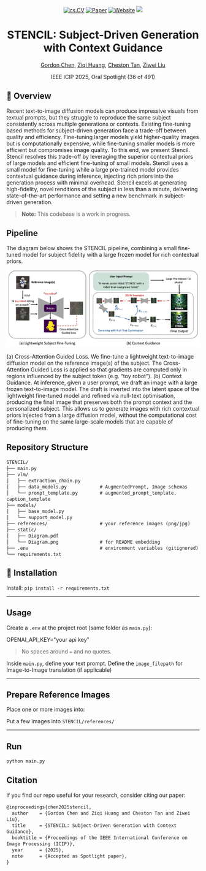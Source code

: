 <p align="center">
  <a href="#"><img src="https://img.shields.io/badge/cs.CV-Computer%20Vision-4b8bbe.svg" alt="cs.CV"></a>
  <a href="#paper"><img src="https://img.shields.io/badge/Paper-Coming%20soon-informational.svg" alt="Paper"></a>
  <a href="https://gordonchen19.github.io/STENCIL.github.io/"><img src="https://img.shields.io/badge/Website-Project-ff69b4.svg" alt="Website"></a>
  <a href="https://hits.seeyoufarm.com">
    <img src="https://hits.seeyoufarm.com/api/count/incr/badge.svg?url=https%3A%2F%2Fgordonchen19.github.io%2FSTENCIL.github.io&count_bg=%23007EC6&title_bg=%23555555&icon=github.svg&icon_color=%23FFFFFF&title=Visitors&edge_flat=false"/>
  </a>
</p>

<h1 align="center">STENCIL: Subject-Driven Generation with Context Guidance</h1>

<p align="center">
  <a href="https://gordonchen19.github.io">Gordon Chen</a>,
  <a href="https://ziqihuangg.github.io">Ziqi Huang</a>,
  <a href="https://www.a-star.edu.sg/cfar/about-cfar/our-team/dr-cheston-tan">Cheston Tan</a>,
  <a href="https://liuziwei7.github.io/team.html">Ziwei Liu</a>
</p>


<p align="center">
  IEEE ICIP 2025, Oral Spotlight (36 of 491)
</p>

## :mega: Overview 

Recent text-to-image diffusion models can produce impressive visuals from textual prompts, but they struggle to reproduce the same subject consistently across multiple generations or contexts. Existing fine-tuning based methods for subject-driven generation face a trade-off between quality and efficiency. Fine-tuning larger models yield higher-quality images but is computationally expensive, while fine-tuning smaller models is more efficient but compromises image quality. To this end, we present Stencil. Stencil resolves this trade-off by leveraging the superior contextual priors of large models and efficient fine-tuning of small models. Stencil uses a small model for fine-tuning while a large pre-trained model provides contextual guidance during inference, injecting rich priors into the generation process with minimal overhead. Stencil excels at generating high-fidelity, novel renditions of the subject in less than a minute, delivering state-of-the-art performance and setting a new benchmark in subject-driven generation.

> **Note:** This codebase is a work in progress. 

## Pipeline 

The diagram below shows the STENCIL pipeline, combining a small fine-tuned model for subject fidelity with a large frozen model for rich contextual priors.

![STENCIL Pipeline Diagram](static/Diagram.png)

(a) Cross-Attention Guided Loss. We fine-tune a lightweight text-to-image diffusion model on the reference image(s) of the subject. The Cross-Attention Guided Loss is applied so that gradients are computed only in regions influenced by the subject token (e.g. “toy robot”). (b) Context Guidance. At inference, given a user prompt, we draft an image with a large frozen text-to-image model. The draft is inverted into the latent space of the lightweight fine-tuned model and refined via null-text optimisation, producing the final image that preserves both the prompt context and the personalized subject. This allows us to generate images with rich contextual priors injected from a large diffusion model, without the computational cost of fine-tuning on the same large-scale models that are capable of producing them.

## Repository Structure

```
STENCIL/
├── main.py
├── vlm/
│   ├── extraction_chain.py
│   ├── data_models.py            # AugmentedPrompt, Image schemas
│   └── prompt_template.py        # augmented_prompt_template, caption_template
├── models/
│   ├── base_model.py
│   └── support_model.py
├── references/                   # your reference images (png/jpg)
├── static/
│   ├── Diagram.pdf
│   └── Diagram.png               # for README embedding
├── .env                          # environment variables (gitignored)
└── requirements.txt
```

## :hammer: Installation 

Install: `pip install -r requirements.txt`

---

## Usage

Create a `.env` at the project root (same folder as `main.py`):

OPENAI_API_KEY="your api key"

> No spaces around `=` and no quotes.

Inside `main.py`, define your text prompt. Define the  `image_filepath` for Image-to-Image translation (if applicable)

---

## Prepare Reference Images

Place one or more images into:

Put a few images into `STENCIL/references/`

---

## Run

```bash
python main.py
```

## Citation
If you find our repo useful for your research, consider citing our paper:

```
@inproceedings{chen2025stencil,
  author    = {Gordon Chen and Ziqi Huang and Cheston Tan and Ziwei Liu},
  title     = {STENCIL: Subject-Driven Generation with Context Guidance},
  booktitle = {Proceedings of the IEEE International Conference on Image Processing (ICIP)},
  year      = {2025},
  note      = {Accepted as Spotlight paper},
}
```